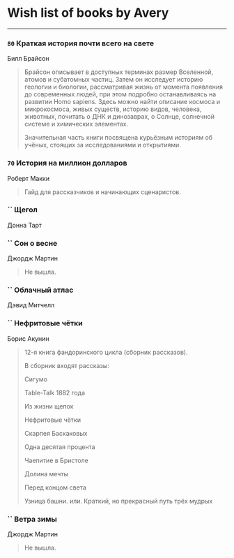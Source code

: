 # Wish list of books by Avery
---

### `80` Краткая история почти всего на свете
Билл Брайсон
> Брайсон описывает в доступных терминах размер Вселенной, атомов и субатомных частиц. Затем он исследует историю геологии и биологии, рассматривая жизнь от момента появления до современных людей, при этом подробно останавливаясь на развитии Homo sapiens. Здесь можно найти описание космоса и микрокосмоса, живых существ, историю видов, человека, животных, почитать о ДНК и динозаврах, о Солнце, солнечной системе и химических элементах. 
> 
> Значительная часть книги посвящена курьёзным историям об учёных, стоящих за исследованиями и открытиями.

### `70` История на миллион долларов
Роберт Макки
> Гайд для рассказчиков и начинающих сценаристов.

### `` Щегол
Донна Тарт

### `` Сон о весне
Джордж Мартин
> Не вышла.

### `` Облачный атлас
Дэвид Митчелл

### `` Нефритовые чётки
Борис Акунин
> 12-я книга фандоринского цикла (сборник рассказов).
> 
> В сборник входят рассказы:
> 
> Сигумо
> 
> Table-Talk 1882 года
> 
> Из жизни щепок
> 
> Нефритовые чётки
> 
> Скарпея Баскаковых
> 
> Одна десятая процента
> 
> Чаепитие в Бристоле
> 
> Долина мечты
> 
> Перед концом света
> 
> Узница башни. или. Краткий, но прекрасный путь трёх мудрых

### `` Ветра зимы
Джордж Мартин
> Не вышла.

